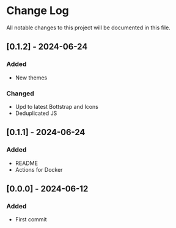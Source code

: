 
# Change Log
All notable changes to this project will be documented in this file.

## [0.1.2] - 2024-06-24
### Added
- New themes

### Changed
- Upd to latest Bottstrap and Icons
- Deduplicated JS

## [0.1.1] - 2024-06-24
### Added
- README
- Actions for Docker

## [0.0.0] - 2024-06-12
### Added
- First commit
